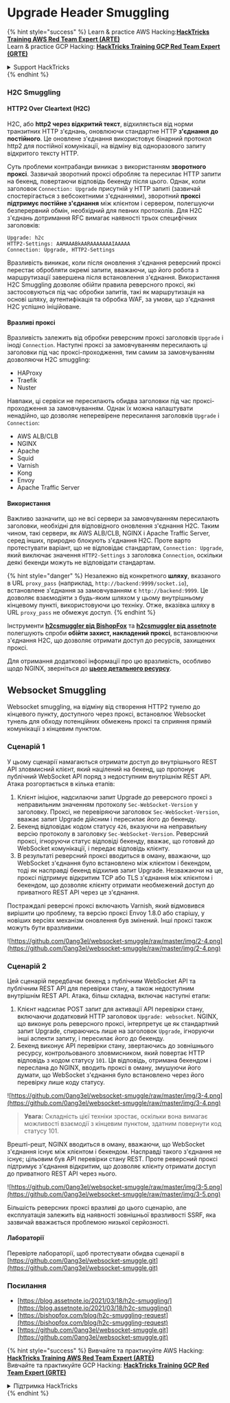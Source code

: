 # Upgrade Header Smuggling

{% hint style="success" %}
Learn & practice AWS Hacking:<img src="/.gitbook/assets/arte.png" alt="" data-size="line">[**HackTricks Training AWS Red Team Expert (ARTE)**](https://training.hacktricks.xyz/courses/arte)<img src="/.gitbook/assets/arte.png" alt="" data-size="line">\
Learn & practice GCP Hacking: <img src="/.gitbook/assets/grte.png" alt="" data-size="line">[**HackTricks Training GCP Red Team Expert (GRTE)**<img src="/.gitbook/assets/grte.png" alt="" data-size="line">](https://training.hacktricks.xyz/courses/grte)

<details>

<summary>Support HackTricks</summary>

* Check the [**subscription plans**](https://github.com/sponsors/carlospolop)!
* **Join the** 💬 [**Discord group**](https://discord.gg/hRep4RUj7f) or the [**telegram group**](https://t.me/peass) or **follow** us on **Twitter** 🐦 [**@hacktricks\_live**](https://twitter.com/hacktricks\_live)**.**
* **Share hacking tricks by submitting PRs to the** [**HackTricks**](https://github.com/carlospolop/hacktricks) and [**HackTricks Cloud**](https://github.com/carlospolop/hacktricks-cloud) github repos.

</details>
{% endhint %}

### H2C Smuggling <a href="#http2-over-cleartext-h2c" id="http2-over-cleartext-h2c"></a>

#### HTTP2 Over Cleartext (H2C) <a href="#http2-over-cleartext-h2c" id="http2-over-cleartext-h2c"></a>

H2C, або **http2 через відкритий текст**, відхиляється від норми транзитних HTTP з'єднань, оновлюючи стандартне HTTP **з'єднання до постійного**. Це оновлене з'єднання використовує бінарний протокол http2 для постійної комунікації, на відміну від одноразового запиту відкритого тексту HTTP.

Суть проблеми контрабанди виникає з використанням **зворотного проксі**. Зазвичай зворотний проксі обробляє та пересилає HTTP запити на бекенд, повертаючи відповідь бекенду після цього. Однак, коли заголовок `Connection: Upgrade` присутній у HTTP запиті (зазвичай спостерігається з вебсокетними з'єднаннями), зворотний **проксі підтримує постійне з'єднання** між клієнтом і сервером, полегшуючи безперервний обмін, необхідний для певних протоколів. Для H2C з'єднань дотримання RFC вимагає наявності трьох специфічних заголовків:
```
Upgrade: h2c
HTTP2-Settings: AAMAAABkAARAAAAAAAIAAAAA
Connection: Upgrade, HTTP2-Settings
```
Вразливість виникає, коли після оновлення з'єднання реверсний проксі перестає обробляти окремі запити, вважаючи, що його робота з маршрутизації завершена після встановлення з'єднання. Використання H2C Smuggling дозволяє обійти правила реверсного проксі, які застосовуються під час обробки запитів, такі як маршрутизація на основі шляху, аутентифікація та обробка WAF, за умови, що з'єднання H2C успішно ініційоване.

#### Вразливі проксі <a href="#exploitation" id="exploitation"></a>

Вразливість залежить від обробки реверсним проксі заголовків `Upgrade` і іноді `Connection`. Наступні проксі за замовчуванням пересилають ці заголовки під час проксі-проходження, тим самим за замовчуванням дозволяючи H2C smuggling:

* HAProxy
* Traefik
* Nuster

Навпаки, ці сервіси не пересилають обидва заголовки під час проксі-проходження за замовчуванням. Однак їх можна налаштувати ненадійно, що дозволяє неперевірене пересилання заголовків `Upgrade` і `Connection`:

* AWS ALB/CLB
* NGINX
* Apache
* Squid
* Varnish
* Kong
* Envoy
* Apache Traffic Server

#### Використання <a href="#exploitation" id="exploitation"></a>

Важливо зазначити, що не всі сервери за замовчуванням пересилають заголовки, необхідні для відповідного оновлення з'єднання H2C. Таким чином, такі сервери, як AWS ALB/CLB, NGINX і Apache Traffic Server, серед інших, природно блокують з'єднання H2C. Проте варто протестувати варіант, що не відповідає стандартам, `Connection: Upgrade`, який виключає значення `HTTP2-Settings` з заголовка `Connection`, оскільки деякі бекенди можуть не відповідати стандартам.

{% hint style="danger" %}
Незалежно від конкретного **шляху**, вказаного в URL `proxy_pass` (наприклад, `http://backend:9999/socket.io`), встановлене з'єднання за замовчуванням є `http://backend:9999`. Це дозволяє взаємодіяти з будь-яким шляхом у цьому внутрішньому кінцевому пункті, використовуючи цю техніку. Отже, вказівка шляху в URL `proxy_pass` не обмежує доступ.
{% endhint %}

Інструменти [**h2csmuggler від BishopFox**](https://github.com/BishopFox/h2csmuggler) та [**h2csmuggler від assetnote**](https://github.com/assetnote/h2csmuggler) полегшують спроби **обійти захист, накладений проксі**, встановлюючи з'єднання H2C, що дозволяє отримати доступ до ресурсів, захищених проксі.

Для отримання додаткової інформації про цю вразливість, особливо щодо NGINX, зверніться до [**цього детального ресурсу**](../network-services-pentesting/pentesting-web/nginx.md#proxy\_set\_header-upgrade-and-connection).

## Websocket Smuggling

Websocket smuggling, на відміну від створення HTTP2 тунелю до кінцевого пункту, доступного через проксі, встановлює Websocket тунель для обходу потенційних обмежень проксі та сприяння прямій комунікації з кінцевим пунктом.

### Сценарій 1

У цьому сценарії намагаються отримати доступ до внутрішнього REST API зловмисний клієнт, який націлений на бекенд, що пропонує публічний WebSocket API поряд з недоступним внутрішнім REST API. Атака розгортається в кілька етапів:

1. Клієнт ініціює, надсилаючи запит Upgrade до реверсного проксі з неправильним значенням протоколу `Sec-WebSocket-Version` у заголовку. Проксі, не перевіряючи заголовок `Sec-WebSocket-Version`, вважає запит Upgrade дійсним і пересилає його до бекенду.
2. Бекенд відповідає кодом статусу `426`, вказуючи на неправильну версію протоколу в заголовку `Sec-WebSocket-Version`. Реверсний проксі, ігноруючи статус відповіді бекенду, вважає, що готовий до WebSocket комунікації, і передає відповідь клієнту.
3. В результаті реверсний проксі вводиться в оману, вважаючи, що WebSocket з'єднання було встановлено між клієнтом і бекендом, тоді як насправді бекенд відхилив запит Upgrade. Незважаючи на це, проксі підтримує відкритим TCP або TLS з'єднання між клієнтом і бекендом, що дозволяє клієнту отримати необмежений доступ до приватного REST API через це з'єднання.

Постраждалі реверсні проксі включають Varnish, який відмовився вирішити цю проблему, та версію проксі Envoy 1.8.0 або старішу, у новіших версіях механізм оновлення був змінений. Інші проксі також можуть бути вразливими.

![https://github.com/0ang3el/websocket-smuggle/raw/master/img/2-4.png](https://github.com/0ang3el/websocket-smuggle/raw/master/img/2-4.png)

### Сценарій 2

Цей сценарій передбачає бекенд з публічним WebSocket API та публічним REST API для перевірки стану, а також недоступним внутрішнім REST API. Атака, більш складна, включає наступні етапи:

1. Клієнт надсилає POST запит для активації API перевірки стану, включаючи додатковий HTTP заголовок `Upgrade: websocket`. NGINX, що виконує роль реверсного проксі, інтерпретує це як стандартний запит Upgrade, спираючись лише на заголовок `Upgrade`, ігноруючи інші аспекти запиту, і пересилає його до бекенду.
2. Бекенд виконує API перевірки стану, звертаючись до зовнішнього ресурсу, контрольованого зловмисником, який повертає HTTP відповідь з кодом статусу `101`. Ця відповідь, отримана бекендом і переслана до NGINX, вводить проксі в оману, змушуючи його думати, що WebSocket з'єднання було встановлено через його перевірку лише коду статусу.

![https://github.com/0ang3el/websocket-smuggle/raw/master/img/3-4.png](https://github.com/0ang3el/websocket-smuggle/raw/master/img/3-4.png)

> **Увага:** Складність цієї техніки зростає, оскільки вона вимагає можливості взаємодії з кінцевим пунктом, здатним повернути код статусу 101.

Врешті-решт, NGINX вводиться в оману, вважаючи, що WebSocket з'єднання існує між клієнтом і бекендом. Насправді такого з'єднання не існує; цільовим був API перевірки стану REST. Проте реверсний проксі підтримує з'єднання відкритим, що дозволяє клієнту отримати доступ до приватного REST API через нього.

![https://github.com/0ang3el/websocket-smuggle/raw/master/img/3-5.png](https://github.com/0ang3el/websocket-smuggle/raw/master/img/3-5.png)

Більшість реверсних проксі вразливі до цього сценарію, але експлуатація залежить від наявності зовнішньої вразливості SSRF, яка зазвичай вважається проблемою низької серйозності.

#### Лабораторії

Перевірте лабораторії, щоб протестувати обидва сценарії в [https://github.com/0ang3el/websocket-smuggle.git](https://github.com/0ang3el/websocket-smuggle.git)

### Посилання

* [https://blog.assetnote.io/2021/03/18/h2c-smuggling/](https://blog.assetnote.io/2021/03/18/h2c-smuggling/)
* [https://bishopfox.com/blog/h2c-smuggling-request](https://bishopfox.com/blog/h2c-smuggling-request)
* [https://github.com/0ang3el/websocket-smuggle.git](https://github.com/0ang3el/websocket-smuggle.git)


{% hint style="success" %}
Вивчайте та практикуйте AWS Hacking:<img src="/.gitbook/assets/arte.png" alt="" data-size="line">[**HackTricks Training AWS Red Team Expert (ARTE)**](https://training.hacktricks.xyz/courses/arte)<img src="/.gitbook/assets/arte.png" alt="" data-size="line">\
Вивчайте та практикуйте GCP Hacking: <img src="/.gitbook/assets/grte.png" alt="" data-size="line">[**HackTricks Training GCP Red Team Expert (GRTE)**<img src="/.gitbook/assets/grte.png" alt="" data-size="line">](https://training.hacktricks.xyz/courses/grte)

<details>

<summary>Підтримка HackTricks</summary>

* Перевірте [**плани підписки**](https://github.com/sponsors/carlospolop)!
* **Приєднуйтесь до** 💬 [**групи Discord**](https://discord.gg/hRep4RUj7f) або [**групи telegram**](https://t.me/peass) або **слідкуйте** за нами в **Twitter** 🐦 [**@hacktricks\_live**](https://twitter.com/hacktricks\_live)**.**
* **Діліться хакерськими трюками, надсилаючи PR до** [**HackTricks**](https://github.com/carlospolop/hacktricks) та [**HackTricks Cloud**](https://github.com/carlospolop/hacktricks-cloud) репозиторіїв GitHub.

</details>
{% endhint %}
